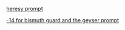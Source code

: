 [heresy prompt ](https://www.reddit.com/r/GodhoodWB/comments/fylavg/endless_pantheon_turn_8/fn6c82w/?utm_source=share&utm_medium=ios_app&utm_name=iossmf)

[-14 for bismuth guard and the geyser prompt ](https://www.reddit.com/r/GodhoodWB/comments/fylavg/endless_pantheon_turn_8/fn69628/?utm_source=share&utm_medium=ios_app&utm_name=iossmf)